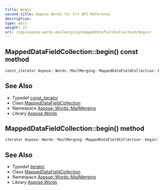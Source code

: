 ```yaml
---
title: begin
second_title: Aspose.Words for C++ API Reference
description: 
type: docs
weight: 27
url: /cpp/aspose.words.mailmerging/mappeddatafieldcollection/begin/
---
```

## MappedDataFieldCollection::begin() const method




```cpp
const_iterator Aspose::Words::MailMerging::MappedDataFieldCollection::begin() const noexcept
```

## See Also

* Typedef [const_iterator](../const_iterator/)
* Class [MappedDataFieldCollection](../)
* Namespace [Aspose::Words::MailMerging](../../)
* Library [Aspose.Words](../../../)
## MappedDataFieldCollection::begin() method




```cpp
iterator Aspose::Words::MailMerging::MappedDataFieldCollection::begin() noexcept
```

## See Also

* Typedef [iterator](../iterator/)
* Class [MappedDataFieldCollection](../)
* Namespace [Aspose::Words::MailMerging](../../)
* Library [Aspose.Words](../../../)
